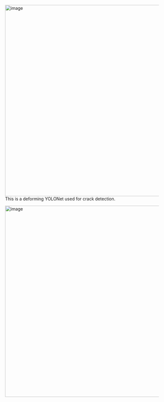 <img width="921" height="625" alt="image" src="https://github.com/user-attachments/assets/89ae3b85-51bf-4dac-b5f8-f150834bbf0d" />This is a deforming YOLONet used for crack detection.




<img width="921" height="625" alt="image" src="https://github.com/user-attachments/assets/4a3e6d0f-ecea-43db-b9bc-302aa6e7e758" />
